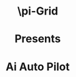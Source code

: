 <h1 align="center">\pi-Grid</h1>
<h1 align="center">Presents</h1>
<h1 align="center">Ai Auto Pilot</h1>
